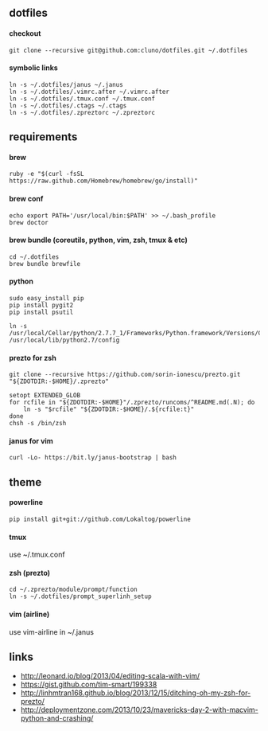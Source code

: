 dotfiles
--------
#### checkout
    git clone --recursive git@github.com:cluno/dotfiles.git ~/.dotfiles

#### symbolic links    
    ln -s ~/.dotfiles/janus ~/.janus
    ln -s ~/.dotfiles/.vimrc.after ~/.vimrc.after
    ln -s ~/.dotfiles/.tmux.conf ~/.tmux.conf
    ln -s ~/.dotfiles/.ctags ~/.ctags
    ln -s ~/.dotfiles/.zpreztorc ~/.zpreztorc
    
requirements
--------
#### brew
    ruby -e "$(curl -fsSL https://raw.github.com/Homebrew/homebrew/go/install)"
    
#### brew conf
    echo export PATH='/usr/local/bin:$PATH' >> ~/.bash_profile
    brew doctor
    
#### brew bundle (coreutils, python, vim, zsh, tmux & etc)
    cd ~/.dotfiles
    brew bundle brewfile 

#### python
    sudo easy_install pip
    pip install pygit2
    pip install psutil
    
    ln -s /usr/local/Cellar/python/2.7.7_1/Frameworks/Python.framework/Versions/Current/lib/python2.7/config /usr/local/lib/python2.7/config

#### prezto for zsh
    git clone --recursive https://github.com/sorin-ionescu/prezto.git "${ZDOTDIR:-$HOME}/.zprezto"
    
    setopt EXTENDED_GLOB
    for rcfile in "${ZDOTDIR:-$HOME}"/.zprezto/runcoms/^README.md(.N); do
        ln -s "$rcfile" "${ZDOTDIR:-$HOME}/.${rcfile:t}"
    done
    chsh -s /bin/zsh
    
#### janus for vim
    curl -Lo- https://bit.ly/janus-bootstrap | bash
     
    
theme
--------
#### powerline
    pip install git+git://github.com/Lokaltog/powerline

#### tmux
use ~/.tmux.conf

#### zsh (prezto)
    cd ~/.zprezto/module/prompt/function
    ln -s ~/.dotfiles/prompt_superlinh_setup
    
#### vim (airline)
use vim-airline in ~/.janus

links
--------
* http://leonard.io/blog/2013/04/editing-scala-with-vim/
* https://gist.github.com/tim-smart/199338
* http://linhmtran168.github.io/blog/2013/12/15/ditching-oh-my-zsh-for-prezto/
* http://deploymentzone.com/2013/10/23/mavericks-day-2-with-macvim-python-and-crashing/
